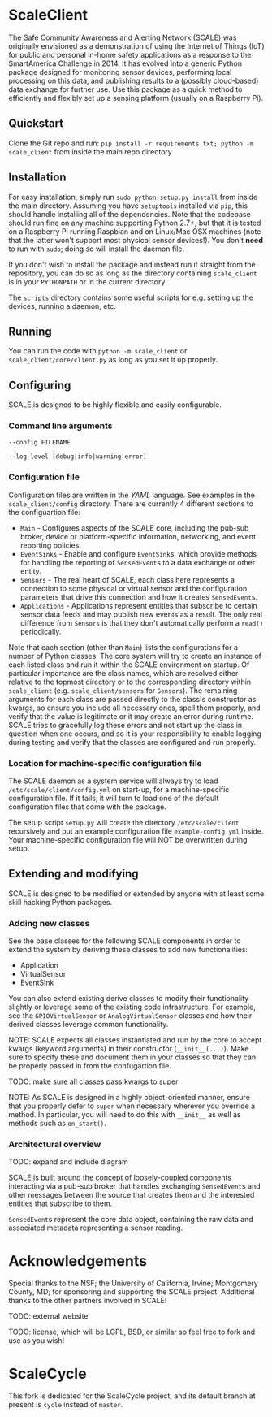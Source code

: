 ScaleClient
=============

The Safe Community Awareness and Alerting Network (SCALE) was originally envisioned as a demonstration of using the Internet of Things (IoT) for public and personal in-home safety applications as a response to the SmartAmerica Challenge in 2014.  It has evolved into a generic Python package designed for monitoring sensor devices, performing local processing on this data, and publishing results to a (possibly cloud-based) data exchange for further use. Use this package as a quick method to efficiently and flexibly set up a sensing platform (usually on a Raspberry Pi).

Quickstart
----------

Clone the Git repo and run: `pip install -r requirements.txt; python -m scale_client` from inside the main repo directory

Installation
------------

For easy installation, simply run `sudo python setup.py install` from inside the main directory. Assuming you have `setuptools` installed via `pip`, this should handle installing all of the dependencies. Note that the codebase should run fine on any machine supporting Python 2.7+, but that it is tested on a Raspberry Pi running Raspbian and on Linux/Mac OSX machines (note that the latter won't support most physical sensor devices!). You don't **need** to run with `sudo`; doing so will install the daemon file.

If you don't wish to install the package and instead run it straight from the repository, you can do so as long as the directory containing `scale_client` is in your `PYTHONPATH` or in the current directory.

The `scripts` directory contains some useful scripts for e.g. setting up the devices, running a daemon, etc.

Running
-------

You can run the code with `python -m scale_client` or `scale_client/core/client.py` as long as you set it up properly.

Configuring
-----------

SCALE is designed to be highly flexible and easily configurable.

### Command line arguments
```
--config FILENAME

--log-level [debug|info|warning|error]
```

### Configuration file
Configuration files are written in the *YAML* language.  See examples in the `scale_client/config` directory. There are currently 4 different sections to the configuartion file:

* `Main` - Configures aspects of the SCALE core, including the pub-sub broker, device or platform-specific information, networking, and event reporting policies.
* `EventSinks` - Enable and configure `EventSink`s, which provide methods for handling the reporting of `SensedEvent`s to a data exchange or other entity.
* `Sensors` - The real heart of SCALE, each class here represents a connection to some physical or virtual sensor and the configuration parameters that drive this connection and how it creates `SensedEvent`s.
* `Applications` - Applications represent entities that subscribe to certain sensor data feeds and may publish new events as a result.  The only real difference from `Sensors` is that they don't automatically perform a `read()` periodically.

Note that each section (other than `Main`) lists the configurations for a number of Python classes.  The core system will try to create an instance of each listed class and run it within the SCALE environment on startup.  Of particular importance are the class names, which are resolved either relative to the topmost directory or to the corresponding directory within `scale_client` (e.g. `scale_client/sensors` for `Sensors`).  The remaining arguments for each class are passed directly to the class's constructor as kwargs, so ensure you include all necessary ones, spell them properly, and verify that the value is legitimate or it may create an error during runtime.  SCALE tries to gracefully log these errors and not start up the class in question when one occurs, and so it is your responsibility to enable logging during testing and verify that the classes are configured and run properly.

### Location for machine-specific configuration file

The SCALE daemon as a system service will always try to load `/etc/scale/client/config.yml` on start-up, for a machine-specific configuration file. If it fails, it will turn to load one of the default configuration files that come with the package.

The setup script `setup.py` will create the directory `/etc/scale/client` recursively and put an example configuration file `example-config.yml` inside. Your machine-specific configuration file will NOT be overwritten during setup.

Extending and modifying
-----------------------

SCALE is designed to be modified or extended by anyone with at least some skill hacking Python packages.

### Adding new classes

See the base classes for the following SCALE components in order to extend the system by deriving these classes to add new functionalities:

* Application
* VirtualSensor
* EventSink

You can also extend existing derive classes to modify their functionality slightly or leverage some of the existing code infrastructure.  For example, see the `GPIOVirtualSensor` or `AnalogVirtualSensor` classes and how their derived classes leverage common functionality.

NOTE: SCALE expects all classes instantiated and run by the core to accept kwargs (keyword arguments) in their constructor (`__init__(...)`).  Make sure to specify these and document them in your classes so that they can be properly passed in from the confugartion file.

TODO: make sure all classes pass kwargs to super

NOTE: As SCALE is designed in a highly object-oriented manner, ensure that you properly defer to `super` when necessary wherever you override a method.  In particular, you will need to do this with `__init__` as well as methods such as `on_start()`.

### Architectural overview
TODO: expand and include diagram

SCALE is built around the concept of loosely-coupled components interacting via a pub-sub broker that handles exchanging `SensedEvent`s and other messages between the source that creates them and the interested entities that subscribe to them.

`SensedEvent`s represent the core data object, containing the raw data and associated metadata representing a sensor reading.

Acknowledgements
================

Special thanks to the NSF; the University of California, Irvine; Montgomery County, MD; for sponsoring and supporting the SCALE project.  Additional thanks to the other partners involved in SCALE!

TODO: external website


TODO: license, which will be LGPL, BSD, or similar so feel free to fork and use as you wish!

ScaleCycle
==========

This fork is dedicated for the ScaleCycle project, and its default branch at present is `cycle` instead of `master`.

